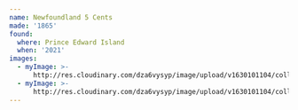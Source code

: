 ```yaml
---
name: Newfoundland 5 Cents
made: '1865'
found:
  where: Prince Edward Island
  when: '2021'
images:
  - myImage: >-
      http://res.cloudinary.com/dza6vysyp/image/upload/v1630101104/collection/coins/1865-newfoundland-5-cents/37D41946-41D3-426F-A675-F9BB915B352F_1_105_c_adobespark_spl5jl.png
  - myImage: >-
      http://res.cloudinary.com/dza6vysyp/image/upload/v1630101104/collection/coins/1865-newfoundland-5-cents/A89EF1C3-583A-4632-8C82-B40B8B0B9F52_1_105_c_adobespark_nd6zuu.png
---
```


